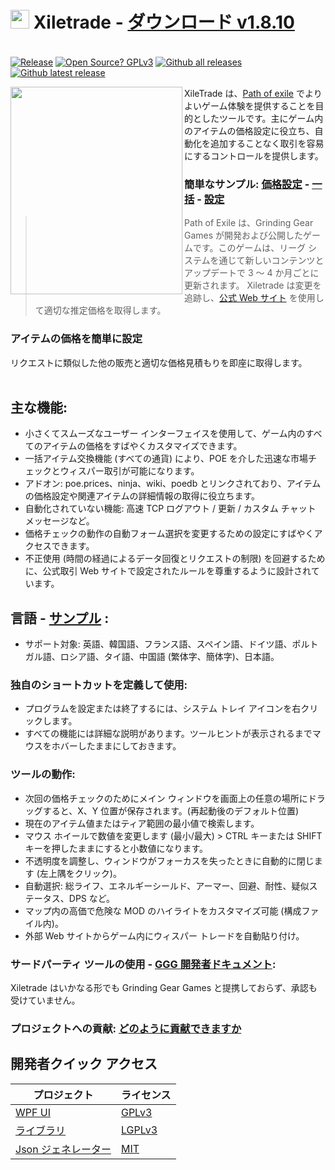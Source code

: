 # <img src="https://i.imgur.com/dhWQgtY.png" width="30" height="30"> Xiletrade - [ダウンロード v1.8.10](https://github.com/maxensas/xiletrade/releases/download/1.8.10/Xiletrade_win-x64.7z)  

[<img width="20" height="15" src="https://user-images.githubusercontent.com/62154281/104107842-feae5080-52bf-11eb-8e8f-d8827f1f0334.png">](https://github.com/maxensas/xiletrade)
[<img width="20" height="15" src="https://user-images.githubusercontent.com/62154281/104107838-fd7d2380-52bf-11eb-8d47-f949fd7a3b58.png">](https://github.com/maxensas/xiletrade/blob/master/readme/README.kr.md)
[<img width="20" height="15" src="https://user-images.githubusercontent.com/62154281/104107835-fd7d2380-52bf-11eb-8e08-614b2610eca4.png">](https://github.com/maxensas/xiletrade/blob/master/readme/README.fr.md)
[<img width="20" height="15" src="https://user-images.githubusercontent.com/62154281/104107839-fe15ba00-52bf-11eb-807e-25088a595f33.png">](https://github.com/maxensas/xiletrade/blob/master/readme/README.es.md)
[<img width="20" height="15" src="https://user-images.githubusercontent.com/62154281/104107836-fd7d2380-52bf-11eb-8ba2-bcdc04dab8b9.png">](https://github.com/maxensas/xiletrade/blob/master/readme/README.de.md)
[<img width="20" height="15" src="https://user-images.githubusercontent.com/62154281/104107833-fce48d00-52bf-11eb-896a-c5671965cb51.png">](https://github.com/maxensas/xiletrade/blob/master/readme/README.pt.md)
[<img width="20" height="15" src="https://user-images.githubusercontent.com/62154281/104107837-fd7d2380-52bf-11eb-8df0-091c9d9cc05a.png">](https://github.com/maxensas/xiletrade/blob/master/readme/README.ru.md)
[<img width="20" height="15" src="https://user-images.githubusercontent.com/62154281/104107841-feae5080-52bf-11eb-8ca7-1f402cbf6e5e.png">](https://github.com/maxensas/xiletrade/blob/master/readme/README.th.md)
[<img width="20" height="15" src="https://user-images.githubusercontent.com/62154281/104107840-fe15ba00-52bf-11eb-939e-d98bba60877d.png">](https://github.com/maxensas/xiletrade/blob/master/readme/README.tw.md)
[<img width="20" height="15" src="https://user-images.githubusercontent.com/62154281/104107834-fce48d00-52bf-11eb-8902-02d5a6d457c8.png">](https://github.com/maxensas/xiletrade/blob/master/readme/README.cn.md)
[<img width="20" height="15" src="https://user-images.githubusercontent.com/62154281/222918792-06b9c888-bb96-40af-a27c-68b664fe60b5.png">](https://github.com/maxensas/xiletrade/blob/master/readme/README.jp.md)<br>
[![Release](https://img.shields.io/github/release/maxensas/xiletrade.svg)](https://github.com/maxensas/xiletrade/releases/) 
[![Open Source? GPLv3](https://badgen.net/badge/Open%20Source%20%3F/GPLv3/green?icon=github)](https://github.com/maxensas/xiletrade/tree/master/src)
[![Github all releases](https://img.shields.io/github/downloads/maxensas/xiletrade/total.svg)](https://GitHub.com/maxensas/xiletrade/releases/) [![Github latest release](https://img.shields.io/github/downloads/maxensas/xiletrade/latest/total.svg)](https://GitHub.com/maxensas/xiletrade/releases/)


<img align="left" width="275" height="332" src="https://user-images.githubusercontent.com/62154281/120824737-04e7e680-c559-11eb-9ef7-1c29038ca131.png">

XileTrade は、[Path of exile](https://jp.pathofexile.com/) でよりよいゲーム体験を提供することを目的としたツールです。主にゲーム内のアイテムの価格設定に役立ち、自動化を追加することなく取引を容易にするコントロールを提供します。
### 簡単なサンプル: [価格設定](https://youtu.be/4mP3uOsr8oc) - [一括](https://youtu.be/6yuLZXTho-A) - [設定](https://youtu.be/libdIjrNM-8 )<br>
>Path of Exile は、Grinding Gear Games が開発および公開したゲームです。このゲームは、リーグ システムを通じて新しいコンテンツとアップデートで 3 ～ 4 か月ごとに更新されます。
>Xiletrade は変更を追跡し、[公式 Web サイト](https://jp.pathofexile.com/trade/) を使用して適切な推定価格を取得します。
### アイテムの価格を簡単に設定
リクエストに類似した他の販売と適切な価格見積もりを即座に取得します。<br><br>

## 主な機能:
* 小さくてスムーズなユーザー インターフェイスを使用して、ゲーム内のすべてのアイテムの価格をすばやくカスタマイズできます。
* 一括アイテム交換機能 (すべての通貨) により、POE を介した迅速な市場チェックとウィスパー取引が可能になります。
* アドオン: poe.prices、ninja、wiki、poedb とリンクされており、アイテムの価格設定や関連アイテムの詳細情報の取得に役立ちます。
* 自動化されていない機能: 高速 TCP ログアウト / 更新 / カスタム チャット メッセージなど。
* 価格チェックの動作の自動フォーム選択を変更するための設定にすばやくアクセスできます。
* 不正使用 (時間の経過によるデータ回復とリクエストの制限) を回避するために、公式取引 Web サイトで設定されたルールを尊重するように設計されています。

## 言語 - [サンプル](https://github.com/maxensas/xiletrade/blob/master/LANGUAGES.md) :
* サポート対象: 英語、韓国語、フランス語、スペイン語、ドイツ語、ポルトガル語、ロシア語、タイ語、中国語 (繁体字、簡体字)、日本語。

### 独自のショートカットを定義して使用:
* プログラムを設定または終了するには、システム トレイ アイコンを右クリックします。
* すべての機能には詳細な説明があります。ツールヒントが表示されるまでマウスをホバーしたままにしておきます。

### ツールの動作:
* 次回の価格チェックのためにメイン ウィンドウを画面上の任意の場所にドラッグすると、X、Y 位置が保存されます。(再起動後のデフォルト位置)
* 現在のアイテム値またはティア範囲の最小値で検索します。
* マウス ホイールで数値を変更します (最小/最大) > CTRL キーまたは SHIFT キーを押したままにすると小数値になります。
* 不透明度を調整し、ウィンドウがフォーカスを失ったときに自動的に閉じます (左上隅をクリック)。
* 自動選択: 総ライフ、エネルギーシールド、アーマー、回避、耐性、疑似ステータス、DPS など。
* マップ内の高価で危険な MOD のハイライトをカスタマイズ可能 (構成ファイル内)。
* 外部 Web サイトからゲーム内にウィスパー トレードを自動貼り付け。

### サードパーティ ツールの使用 - [GGG 開発者ドキュメント](https://www.pathofexile.com/developer/docs/index#policy):
Xiletrade はいかなる形でも Grinding Gear Games と提携しておらず、承認も受けていません。<br>

### プロジェクトへの貢献: [どのように貢献できますか](https://github.com/maxensas/xiletrade/blob/master/CONTRIBUTING.md)

## 開発者クイック アクセス
| プロジェクト | ライセンス |
|---------|---------|
| [WPF UI](https://github.com/maxensas/xiletrade/tree/master/src/Xiletrade) | [GPLv3](https://github.com/maxensas/xiletrade/blob/master/licenses/LICENSE_Xiletrade) |
| [ライブラリ](https://github.com/maxensas/xiletrade/tree/master/src/Xiletrade.Library) | [LGPLv3](https://github.com/maxensas/xiletrade/blob/master/licenses/LICENSE_XiletradeLibrary) |
| [Json ジェネレーター](https://github.com/maxensas/xiletrade/tree/master/src/Xiletrade.Json) | [MIT](https://github.com/maxensas/xiletrade/blob/master/licenses/LICENSE_XiletradeJson) |